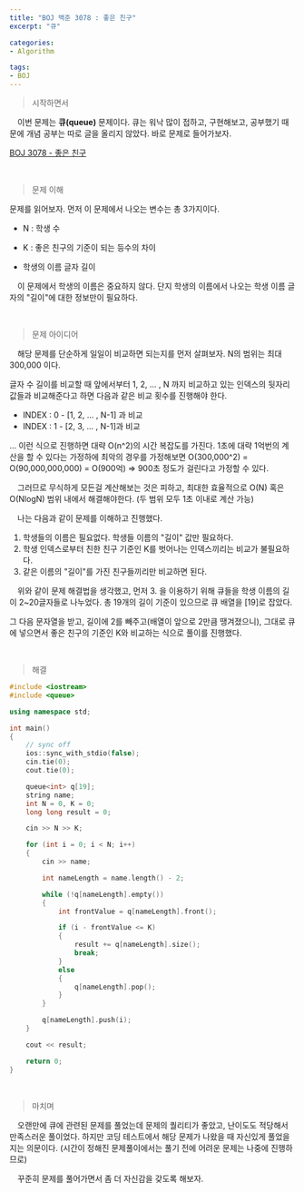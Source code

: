```yaml
---
title: "BOJ 백준 3078 : 좋은 친구"
excerpt: "큐"

categories:
- Algorithm

tags:
- BOJ
---
```


> 시작하면서

　이번 문제는 **큐(queue)** 문제이다. 큐는 워낙 많이 접하고, 구현해보고, 공부했기 때문에 개념 공부는 따로 글을 올리지 않았다. 바로 문제로 들어가보자.

[BOJ 3078 - 좋은 친구](https://www.acmicpc.net/problem/3078)    

​    

> 문제 이해

   문제를 읽어보자. 먼저 이 문제에서 나오는 변수는 총 3가지이다.

- N : 학생 수

- K : 좋은 친구의 기준이 되는 등수의 차이

- 학생의 이름 글자 길이


　이 문제에서 학생의 이름은 중요하지 않다. 단지 학생의 이름에서 나오는 학생 이름 글자의 "길이"에 대한 정보만이 필요하다.

​    

> 문제 아이디어

　해당 문제를 단순하게 일일이 비교하면 되는지를 먼저 살펴보자. N의 범위는 최대 300,000 이다.

글자 수 길이를 비교할 때 앞에서부터 1, 2, ... , N 까지 비교하고 있는 인덱스의 뒷자리 값들과 비교해준다고 하면 다음과 같은 비교 횟수를 진행해야 한다.

- INDEX : 0 - [1, 2, ... , N-1] 과 비교
- INDEX : 1 - [2, 3, ... , N-1]과 비교

... 이런 식으로 진행하면 대략 O(n^2)의 시간 복잡도를 가진다. 1초에 대략 1억번의 계산을 할 수 있다는 가정하에 최악의 경우를 가정해보면 O(300,000^2) = O(90,000,000,000) = O(900억) => 900초 정도가 걸린다고 가정할 수 있다.

　그러므로 무식하게 모든걸 계산해보는 것은 피하고, 최대한 효율적으로 O(N) 혹은 O(NlogN) 범위 내에서 해결해야한다. (두 범위 모두 1초 이내로 계산 가능)

　나는 다음과 같이 문제를 이해하고 진행했다.

1. 학생들의 이름은 필요없다. 학생들 이름의 "길이" 값만 필요하다.
2. 학생 인덱스로부터 친한 친구 기준인 K를 벗어나는 인덱스끼리는 비교가 불필요하다.
3. 같은 이름의 "길이"를 가진 친구들끼리만 비교하면 된다.

　위와 같이 문제 해결법을 생각했고, 먼저 3. 을 이용하기 위해 큐들을 학생 이름의 길이 2~20글자들로 나누었다. 총 19개의 길이 기준이 있으므로 큐 배열을 [19]로 잡았다. 

그 다음 문자열을 받고, 길이에 2를 빼주고(배열이 앞으로 2만큼 땡겨졌으니), 그대로 큐에 넣으면서 좋은 친구의 기준인 K와 비교하는 식으로 풀이를 진행했다.

​    

>해결

```c++
#include <iostream>
#include <queue>

using namespace std;

int main()
{
    // sync off
    ios::sync_with_stdio(false);
    cin.tie(0);
    cout.tie(0);

    queue<int> q[19];
    string name;
    int N = 0, K = 0;
    long long result = 0;

    cin >> N >> K;

    for (int i = 0; i < N; i++)
    {
        cin >> name;

        int nameLength = name.length() - 2;

        while (!q[nameLength].empty())
        {
            int frontValue = q[nameLength].front();

            if (i - frontValue <= K)
            {
                result += q[nameLength].size();
                break;
            }
            else
            {
                q[nameLength].pop();
            }
        }

        q[nameLength].push(i);
    }

    cout << result;

    return 0;
}
```

​    

> 마치며

　오랜만에 큐에 관련된 문제를 풀었는데 문제의 퀄리티가 좋았고, 난이도도 적당해서 만족스러운 풀이었다. 하지만 코딩 테스트에서 해당 문제가 나왔을 때 자신있게 풀었을지는 의문이다. (시간이 정해진 문제풀이에서는 풀기 전에 어려운 문제는 나중에 진행하므로)

　꾸준히 문제를 풀어가면서 좀 더 자신감을 갖도록 해보자.

